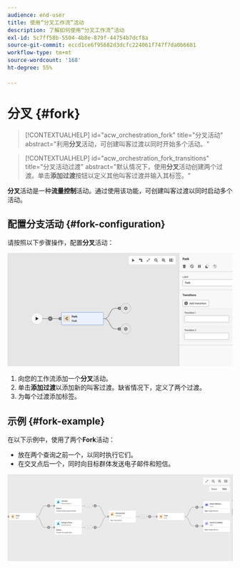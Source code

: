 ```yaml
---
audience: end-user
title: 使用“分叉工作流”活动
description: 了解如何使用“分叉工作流”活动
exl-id: 5c7ff58b-5504-4b8e-879f-44754b7dcf8a
source-git-commit: eccd1ce6f95682d3dcfc224061f747f7da0b6681
workflow-type: tm+mt
source-wordcount: '168'
ht-degree: 55%

---
```



# 分叉 {#fork}

>[!CONTEXTUALHELP]
>id="acw_orchestration_fork"
>title="分叉活动"
>abstract="利用&#x200B;**分叉**&#x200B;活动，可创建叫客过渡以同时开始多个活动。"

>[!CONTEXTUALHELP]
>id="acw_orchestration_fork_transitions"
>title="分叉活动过渡"
>abstract="默认情况下，使用&#x200B;**分叉**&#x200B;活动创建两个过渡。单击&#x200B;**添加过渡**&#x200B;按钮以定义其他叫客过渡并输入其标签。"

**分叉**&#x200B;活动是一种&#x200B;**流量控制**&#x200B;活动。通过使用该功能，可创建叫客过渡以同时启动多个活动。

## 配置分支活动 {#fork-configuration}

请按照以下步骤操作，配置&#x200B;**分叉**&#x200B;活动：

![工作流分支活动配置屏幕截图](../assets/workflow-fork.png)

1. 向您的工作流添加一个&#x200B;**分叉**&#x200B;活动。
1. 单击&#x200B;**添加过渡**&#x200B;以添加新的叫客过渡。缺省情况下，定义了两个过渡。
1. 为每个过渡添加标签。

## 示例 {#fork-example}

在以下示例中，使用了两个&#x200B;**Fork**&#x200B;活动：

* 放在两个查询之前一个，以同时执行它们。
* 在交叉点后一个，同时向目标群体发送电子邮件和短信。

![工作流分支示例屏幕截图](../assets/workflow-fork-example.png)
